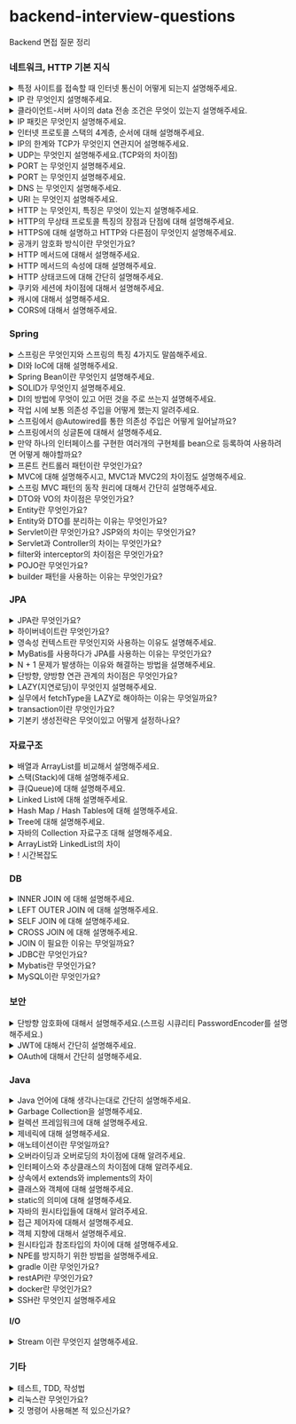 # backend-interview-questions
Backend  면접 질문 정리

### 네트워크, HTTP 기본 지식

<details>
  <summary>특정 사이트를 접속할 때 인터넷 통신이 어떻게 되는지 설명해주세요.</summary>
  <br>
  <p>클라이언트 측에서 URL로 접속하면 브라우저가 이 URL에 적힌 값을 파싱해서 HTTP Message를 만들고 서버로 요청을 보내줍니다. HTTP Message를 서버에서 받아서 처리 한 data를 HTTP Message에 담아 클라이언트에 응답해주면 요청한 사이트로 접속할 수 있게 됩니다.</p>
</details>

<details>
  <summary>IP 란 무엇인지 설명해주세요.</summary>
  <br>
  <p>Internet Protocol의 약자로, 클라이언트와 서버 사이 인터넷 통신에 필요한 정보를 수신하고 송신하는 통신 규약을 의미합니다.</p>
</details>

<details>
  <summary>클라이언트-서버 사이의 data 전송 조건은 무엇이 있는지 설명해주세요.</summary>
  <br>
  <p>첫번쨰로 클라이언트와 서버는 각각 IP 주소를 부여받아 가지고 있어야 합니다.</p>
  <p>이렇게 양쪽에 IP 주소가 있을 때, IP 패킷이라는 규칙에 맞춰서 data를 전달해줘야합니다.</p>
</details>

<details>
  <summary>IP 패킷은 무엇인지 설명해주세요.</summary>
  <br>
  <p>간단히 설명하자면 패키지와 버킷의 합성어로 인터넷 통신 규약에 맞는 data 묶음을 의미합니다.</p>
  <p>출발지와 목적지의 IP, 전송데이터를 가지고 있고 전달시 인터넷 노드들을 타고 전달됩니다.</p>
</details>

<details>
  <summary>인터넷 프로토콜 스택의 4계층, 순서에 대해 설명해주세요.</summary>
  <br>
  <p>4계층은</p>
  <p>애플리케이션 계층 (HTTP, FTP)</p>  
  <p>전송 계층(TCP, UDP)</p>
  <p>인터넷 계층(IP)</p>
  <p>네트워크 인터페이스 계층 입니다.</p>
  <p>스택 순서는</p>
  <p>먼저 프로그램(애플리케이션)을 통해 전송할 data를 생성합니다.</p>
  <p>이를 SOCKET 라이브러리를 통해 전달하고</p>
  <p>TCP 정보를 생성합니다. 이때 전송 data를 포함합니다.</p>
  <p>이후 IP 패킷을 생성합니다. 여기에 TCP 정보가 담기게 됩니다.</p>
</details>

<details>
  <summary>IP의 한계와 TCP가 무엇인지 연관지어 설명해주세요.</summary>
  <br>
  <p>IP의 한계는</p>
  <p>첫번째로 비연결성입니다. 패킷을 받을 대상이 없거나 서비스가 불능인 상태에서도 이를 감지하지 못하고 패킷이 전송되는 문제가 있습니다.</p>
  <p>두번째는 비신뢰성입니다. 전송에 중간에 패킷이 없어지거나 순서대로 가지 않는다해도 이를 알 수 있는 방법이 없습니다.</p>
  <p>세번째는 프로그램을 구분 못한다는 것입니다. 같은 IP를 사용하는 서버에서 통신하는 애플리케이션이 2개 이상이면 구분할 수 있는 방법이 없습니다.</p><br>
  <p>TCP란 이러한 IP의 한계들을 보완해주는 역할을 하는 규약입니다.</p>
  <p>비연결성을 보완하기 위해 연결지향적입니다. 이는 3 way handshake 라고 불리며, 클라이언트에서서버로 접속 요청하면 서버에서 요청 수락 후 클라이언트에 접속 요청, 그리고 클라이언트가 요청을 수락하면 데이터를 전송하는 형태로 진행되는 것을 뜻합니다.</p>
  <p>또한 데이터의 전달을 보증해 신뢰성을 가집니다. 데이터를 전송시 서버에서 데이터를 받으면 받았음을 응답해줍니다.</p>
  <p>마지막으로 순서를 보장해줍니다. 클라이언트에서 보낸 순서대로 서버에 도달하지 않으면 잘못된 부분부터 재요청을 하게 됩니다.</p>
  <p>이렇게 IP의 한계를 보완해줄 수 있는 이유는 TCP에 전송 제어 및 순서, 검증 정보, PORT 등에 대한 data를 담기 때문입니다.</p>
</details>

<details>
  <summary>UDP는 무엇인지 설명해주세요.(TCP와의 차이점)</summary>
  <br>
  <p>UDP는 사용자 데이터그램 프로토콜을 말하고, TCP와 다르게 연결지향적이지 않고 데이터 전달 보증 등 신뢰성을 가지고 있지 않습니다.</p>
  <p>기능이 적은 대신 TCP보다 최적화에 장점이 있습니다. 애플리케이션에서 추가 작업을 통해 기능을 직접 추가할 수 있습니다.</p>
</details>

<details>
  <summary>PORT 는 무엇인지 설명해주세요.</summary>
  <br>
  <p>논리적인 접속장소를 뜻하며, 하나의 같은 IP내에서 나눠지는 서버를 의미합니다.</p>
</details>

<details>
  <summary>PORT 는 무엇인지 설명해주세요.</summary>
  <br>
  <p>논리적인 접속장소를 뜻하며, 하나의 같은 IP내에서 나눠지는 서버를 의미합니다. 하나의 IP내에서 애플리케이션마다 PORT번호를 다르게하여 구분하여 사용할 수 있습니다.</p>
</details>

<details>
  <summary>DNS 는 무엇인지 설명해주세요.</summary>
  <br>
  <p>도메인 네임 시스템의 약자이고, IP 형식을 사용하는 것에 번거로움이 있기 때문에 IP 형식을 대신해 DNS 서버에 등록한 도메인을 사용함으로써 기억하기 쉽고 수정하기 쉽게 됩니다.</p>
</details>

<details>
  <summary>URI 는 무엇인지 설명해주세요.</summary>
  <br>
  <p>인터넷 자원을 나타내는 고유 식별자를 의미합니다.</p>
  <p>URL은 이 식별을 Resource Locater 즉, 자원의 경로를 사용하는 것을 의미합니다.</p>
</details>

<details>
  <summary>HTTP 는 무엇인지, 특징은 무엇이 있는지 설명해주세요.</summary>
  <br>
  <p>HyperText Transfer Protocol의 약자로써 HTML, TEXT 문서 등 대부분의 data들의 통신에 대한 규약을 의미합니다.</p>
  <p>클라이언트에서 서버로 요청 후 응답을 대기하고 서버는 요청에 대한 결과를 만들어 응답하는 구조입니다.</p>
  <p>무상태 프로토콜이어서 서버가 클라이언트의 상태를 보존하지 않습니다. 즉, 클라이언트가 요청시에 보내준 data를 서버에서는 유지, 기억하고 있지 않습니다. 따라서 요청시마다 필요한 모든 data들을 보내줘야 합니다.</p>
  <p>비연결성의 특징을 가지고 있어 요청에 대한 응답 후 연결을 끊는 형태입니다.</p>
</details>

<details>
  <summary>HTTP의 무상태 프로토콜 특징의 장점과 단점에 대해 설명해주세요.</summary>
  <br>
  <p>장점은 서버 확장성이 높다는 점입니다. 특정 서버가 data를 저장하고 있지 않고 계속 data를 주고 받기 떄문에 확장에 대해서 제약이 없습니다.</p>
  <p>단점은 클라이언트가 계속 필요한 모든 data를 전송해야 하기 때문에 전송량이 많아집니다.</p>
</details>

<details>
  <summary>HTTPS에 대해 설명하고 HTTP와 다른점이 무엇인지 설명해주세요.</summary>
  <br>
  <p>HTTPS는 HTTP에 보안계층을 추가한 것을 말합니다.</p>
  <p>HTTP 프로토콜은 인터넷 프로토콜 스택 중 전송계층의 TCP위에서 동작합니다. 여기서 SSL이라는 보안계층이 전송계층 위에 올라가 보안이 보장된 통신을 할 수 있습니다. 이 통신 방식을 SSL 암호화 통신이라고도 합니다.</p>
  <p>SSL 암호화 통신은 공개키 암호화 방식 알고리즘을 통해 구현됩니다.</p>
</details>

<details>
  <summary>공개키 암호화 방식이란 무엇인가요?</summary>
  <br>
  <p>공개키 암호화 방식에는 공개키와 개인키 두 종류의 키가 존재합니다.</p>
  <p>한쪽 키로 데이터를 암호화했다면 오직 다른쪽 키로만 복호화 할 수 있습니다.</p>
  <p>개인키는 보통 서버를 운영하는 회사가 가지고 공개키는 인증받은 기업들에서 관리합니다.</p>
  <p>인증받은 기업은 공개키를 다른 data들과 묶어서 자신들이 가지고 있는 개인키로 암호화해서 SSL인증서로 발급해줍니다.</p>
  <p>브라우저는 공개키를 보유하고 있어서 SSL 인증서를 복호화 해줍니다.</p>
  <p>복호화 된 SSL 내부에 들어있던 서버의 공개키를 가지고 요청을 암호화해서 서버로 보내면</p>
  <p>서버측은 가지고 있는 개인키로 요청을 복호화하여 해석 후 응답할 때 다시 암호화해서 보냅니다.</p>
</details>

<details>
  <summary>HTTP 메서드에 대해서 설명해주세요.</summary>
  <br>
  <p>주요 메서드로는 GET, POST, PUT, PATCH, DELETE 가 있습니다.</p>
  <p>GET은 리소스를 조회할 때 사용하고</p>
  <p>POST는 요청 데이터를 처리할 때,</p>
  <p>PUT은 리소스를 대체할 때 만약 리소스가 없으면 생성합니다,</p>
  <p>PATCH는 리소스 일부 변경할 때,</p>
  <p>DELETE 는 리소스를 제거할 때 사용하는 메서드입니다.</p>
</details>

<details>
  <summary>HTTP 메서드의 속성에 대해 설명해주세요.</summary>
  <br>
  <p>1. GET메서드는 '안전'이라는 속성이 있습니다. 호출해도 리소스를 변경하지 않는다는 것입니다.</p>
  <p>2. 멱등이라는 속성이 있습니다. 몇 번을 요청해도 같은 결과가 나온다는 것을 의미합니다. 주요 메서드 중 POST를 제외하고는 이 속성을 가집니다. POST의 경우 같은 내용으로 요청시 반복해서 INSERT 되므로 멱등적이지 않습니다.</p>
  <p>3. 캐시 가능 속성은 응답 결과를 캐시에서 사용할 수 있는지를 의미합니다. 실제로 GET, HEAD 메서드에서 주로 사용합니다.</p>
</details>

<details>
  <summary>HTTP 상태코드에 대해 간단히 설명해주세요.</summary>
  <br>
  <p>200 번대는 클라이언트의 요청을 성공적으로 처리했을 때 보내주는 코드입니다.</p>
  <p>300 번대는 요청에 대한 처리 성공 후 리다이렉션이 필요할 때 보내주는 코드이고,</p>
  <p>400, 500 번대는 각각 클라이언트, 서버 측에 오류이 원인이 있을 때 보내주는 코드입니다.</p>
</details>

<details>
  <summary>쿠키와 세션에 차이점에 대해서 설명해주세요.</summary>
  <br>
  <p>쿠키는 클라이언트에서 저장하고 서버에 요청시마다 보내주는 data입니다.</p>
  <p>세션은 서버에서 저장하고 서버에서 관리하기 때문에 클라이언트 측보다 보안적인 측면에서 훨씬 유리합니다.</p>
</details>

<details>
  <summary>캐시에 대해서 설명해주세요.</summary>
  <br>
  <p>자주 사용하는 데이터를 미리 복사해 놓는 임시 장소를 가리킵니다.</p>
  <p>캐시 가능 시간 동안에는 네트워크를 사용하지 않아도 돼서 비용 절감을 할 수 있습니다.</p>
  <p>브라우저 로딩 속도가 빨라 사용자 경험(UX)을 좋게 합니다.</p>
  <p>캐시 만료시에도 data에 변동이 없다면 검증 헤더를 통해 클라이언트와 서버의 data가 동일하다는 것을 확인 후 data를 네트워크를 통해 전송하지 않도록 할 수 있습니다.</p>
</details>

<details>
  <summary>CORS에 대해서 설명해주세요.</summary>
  <br>
  <p>CORS는 스프링 시큐리티를 사용하며 자주 만난 이슈입니다.</p>
  <p>특히 외부 API를 사용시 발생했으며, 서로 다른 도메인간에 자원을 공유할 때 발생했습니다.</p>
  <p>security config에서 cors 관련 설정을 추가로 해줘서 해결하거나 filter를 따로 만들어 header 정보를 수정해서 해결했습니다.</p>
</details>

### Spring
<details>
  <summary>스프링은 무엇인지와 스프링의 특징 4가지도 말씀해주세요.</summary>
  <br>
  <p>IoC와 DI를 위한 컨테이너로써 동작하는 프레임워크입니다. 애플리케이션의 전영역에 대해 편의 기능 들을 제공합니다.</p>
  <p>
    4가지 특징으로는 <br>
    1. IoC(Inversion of Control) 제어의 역전으로 개발자 대신 자바객체를 직접 관리한다는 점
    2. DI(Dependency Injection) 각각의 계층들 간 의존성이 존재할 경우 연결해준다는 점
    3. AOP(Aspect-Oriented Programming) 관점지향 프로그래밍으로써 공통적으로 사용하는 기능의 경우 해당 기능을 분리하여 관리할 수 있다는 점
    4. 객체의 생명 주기를 관리하기 때문에 일종의 컨테이너라는 점
    등이 있습니다.
  </p>
</details>

<details>
  <summary>DI와 IoC에 대해 설명해주세요.</summary>
  <br>
  <p>IoC 제어 역전을 뜻하며, 인스턴스 생성부터 소멸까지의 생명주기 관리를 개발자가 아닌 컨테이너가 대신 해주는 것입니다.</p>
  <p>DI는 의존성 주입을 뜻하며, 하나의 객체가 다른 객체의 의존성을 제공하는 것, 외부에서 의존 관계를 주입하는 것입니다.</p>
</details>

<details>
  <summary>Spring Bean이란 무엇인지 설명해주세요.</summary>
  <br>
  <p>Spring IoC 컨테이너가 관리하는 자바 객체를 말합니다. @Configuration을 붙인 객체에서 @Bean을 통해 빈등록이 가능하고 또는 스프링에서는 컴포넌트 스캔을 통해 @Component가 있는 클래스를 빈으로 등록합니다.</p>
</details>

<details>
  <summary>SOLID가 무엇인지 설명해주세요.</summary>
  <br>
  <p>좋은 객체 지향 설계의 5가지 원칙을 의미합니다.</p>
  <p>1. SRP, 단일 책임 원칙</p>
  <p>하나의 클래스는 하나의 책임만 가져야한다는 것을 뜻합니다.</p>
  <p>2. OCP, 개방-폐쇄 원칙</p>
  <p>소프트웨어 요소는 확장에는 열려있으나 변경에는 닫혀 있어야합니다. 즉, 인터페이스를 만들어 역할과 구현을 구분하는 것을 뜻합니다.</p>
  <p>3. LSP, 리스코프 치환 원칙</p>
  <p>프로그램의 객체는 프로그램의 정확성을 깨뜨리지 않으면서 하위 타입의 인스턴스로 바꿀 수 있어야한다는 것입니다. 다형성에서 하위 클래스는 인터페이스 규약을 다 지켜야한다는 것을 뜻합니다. 역할에 대한 구현의 내용이 설계 의도에 맞게 해야하는 것을 의미합니다.</p>
  <p>4. ISP, 인터페이스 분리 원칙</p>
  <p>특정 클라이언트를 위해 인터페이스를 여러 개로 분리하는 것이 범용 인터페이스 하나보다 낫다는 것입니다. 인터페이스도 역할의 크기가 작을수록 더 명확해지고 대체 가능성이 높아지기 때문입니다.</p>
  <p>5. DIP, 의존관계 역전 원칙</p>
  <p>객체 지향에서는 추상화에 의존해야지 구체화에 의존하면 안된다는 것입니다. 의존성 주입을 통해 인터페이스에 의존해야 수정이 있어도 변경해야 하는 부분이 적어집니다. 확장에는 열려있되 변경에는 닫혀 있어야 하는 원칙인 OCP와 연관되어 있습니다.</p>
</details>

<details>
  <summary>DI의 방법에 무엇이 있고 어떤 것을 주로 쓰는지 설명해주세요.</summary>
  <br>
  <p>생성자 주입, setter를 이용한 수정자 주입, 필드 주입이 있습니다.</p>
  <p>생성자 주입을 주로 쓰며 호출 시점에 딱 한 번만 호출되므로 불변할 때 사용합니다. 보통 의존관계는 불변하기 때문에 생성자 주입을 자주 쓰는 이유가 됩니다.</p>
  <p>수정자 주입은 스프링 빈을 선택적으로 주입할 수 있습니다.</p>
  <p>필드 주입은 @Autowired를 통해서 주입할 수 있는데 외부에서 변경이 불가능해 테스트시 힘들다는 단점이 있습니다. 따라서 애플리케이션 실행과 관련없는 테스트코드에서 사용합니다.</p>
</details>

<details>
  <summary>작업 시에 보통 의존성 주입을 어떻게 했는지 알려주세요.</summary>
  <br>
  <p>예전에는 필드 주입을 사용했으나, 테스트에 변경이 불가능해서 유연하지 못하다는 단점을 알고 나서는 생성자 주입을 사용했습니다.</p>
  <p>롬복에서 제공하는 애노테이션인 @RequiredArgsConstructor와 final 키워드를 이용해서 생성자 주입을 했고 추상화에 의존할 수 있게 했습니다.</p>
</details>

<details>
  <summary>스프링에서 @Autowired를 통한 의존성 주입은 어떻게 일어날까요?</summary>
  <br>
  <p>스프링 컨테이너에 이미 빈으로 등록돼있는 객체를 타입(인터페이스 or 오브젝트)으로 검색해서 주입합니다.</p>
</details>

<details>
  <summary>스프링에서의 싱글톤에 대해서 설명해주세요.</summary>
  <br>
  <p>스프링 빈으로 등록한 객체는 호출 시에 하나의 같은 인스턴스를 여러 클라이언트가 공유하는 것을 말합니다. 원리는 간단하게 설명하자면, 객체의 생성자를 private로 만들어 외부에서 new 키워드 대신 static 메서드로만 접근할 수 있게 하는 것입니다. 이런 방법을 통해 객체 인스턴스를 계속 새로 생성하는 것을 방지해 메모리 낭비를 줄일 수 있습니다. 같은 인스턴스를 공유하기 때문에 객체는 특정 클라이언트에 의존적인 필드를 가지면 안됩니다.</p>
</details>

<details>
  <summary>만약 하나의 인터페이스를 구현한 여러개의 구현체를 bean으로 등록하여 사용하려면 어떻게 해야할까요?</summary>
  <br>
  <p>여러개의 구현체를 bean으로 등록하고 추상화에 의존하려하면 유니크하지 않다는 에러가 발생합니다.</p>
  <p>정말로 의도가 여러개의 빈들 중 골라쓰고 싶다면 List의 형태로 여러개의 빈을 주입해주고 꺼내서 사용해야하고 그렇지 않다면 빈으로 등록할 객체에 @Primary을 붙여 우선권을 가지게 하면 됩니다.</p>
</details>

<details>
  <summary>프론트 컨트롤러 패턴이란 무엇인가요?</summary>
  <br>
  <p>클라이언트의 요청마다 서블릿을 새로 만들어 사용한다면 효율적이지 않기 때문에 이를 해결하기 위해 사용하는 패턴입니다. 모든 요청에 대해 보안, 검증, 국제화 등의 기능들을 한 곳에서 캡슐화할 수 있습니다. 스프링에서는 클라이언트 요청이 들어왔을때 Controller 관련 애노테이션을 확인하고 적절한 Handler Method에 위임해줍니다.</p>
</details>

<details>
  <summary>MVC에 대해 설명해주시고, MVC1과 MVC2의 차이점도 설명해주세요.</summary>
  <br>
  <p>Model, View, Controller로 나눠서 애플리케이션을 관리하는 패턴을 말합니다.</p>
  <p>Model은 객체와 비즈니스 로직을 다루는 부분, View는 사용자에게 보여줄 인터페이스, Controller는 Model과 View사이에서 사용자의 요청 처리 및 응답 등의 상호 작용을 하는 부분입니다.</p>
  <p>MVC1은 view와 controller의 역할이 합쳐져 있는 구조입니다.</p>
  <p>MVC2는 모델, 뷰, 컨트롤러의 역할을 확실히 나눈 구조입니다.</p>
</details>

<details>
  <summary>스프링 MVC 패턴의 동작 원리에 대해서 간단히 설명해주세요.</summary>
  <br>
  <p>클라이언트로부터 HTTP 요청이 들어오면 *Dispatcher Servlet(프론트 컨트롤러) 가 이를 받습니다.</p>
  <p>1. 그 다음 핸들러 매핑을 통해 요청 URL에 매핑된 핸들러(컨트롤러) 조회를 합니다.</p>
  <p>2. 핸들러를 조회했으면 이 핸들러를 처리할 수 있는 핸들러 어댑터를 조회합니다.</p>
  <p>3. 조회한 핸들러 어댑터를 통해 핸들러 즉, 컨트롤러를 호출하고 ModelAndView를 반환합니다.</p>
  <p>4. 반환한 ModelAndView를 가지고 Dispatcher Servlet이 viewResolver를 호출해 view를 찾고 반환시킵니다.</p>
  <p>5. render를 호출하여 view를 랜더링해서 HTML로 응답을 해줍니다.</p>
  <br>
  <p>*스프링 부트는 DispatcherServlet을 서블릿으로 자동으로 등록하면서 모든 경로에 대해서 매핑</p>
</details>

<details>
  <summary>DTO와 VO의 차이점은 무엇인가요?</summary>
  <br>
  <p>DTO는 순수하게 데이터의 운반 역할을 하는 객체입니다.</p>
  <p>로직을 갖고있지 않으며 메서드로 getter, setter만을 가지고 있습니다.</p>
  <p style="color:gray">view에 객체 넘길 때 Entity대신 DTO로 넘기는 것이 좋기 때문에(필요 없는 데이터 보내는 것 방지, 무결성), 이 DTO를 만드려면 builder등의 메서드가 필요하긴 하다.</p>
  <p>VO는 값 그 자체를 나타내는 불변 객체입니다. DTO와 다르게 메서드(로직)를 포함할 수 있으며 불변성 보장을 위해 setter는 포함할 수 없고 생성자를 사용해야합니다.</p>
</details>

<details>
  <summary>Entity란 무엇인가요?</summary>
  <br>
  <p>실제 DB의 테이블과 1:1로 매핑되는 클래스입니다.</p>
</details>

<details>
  <summary>Entity와 DTO를 분리하는 이유는 무엇인가요?</summary>
  <br>
  <p>DB Layer와 View Layer 사이의 역할을 분리하기 위해서입니다.</p>
  <p>Entity는 DB로 부터 전달받은 테이블내 필드의 실제 값이나 DB로 넣을 값이 들어있어야하고, DTO는 데이터 전달을 목적으로 사용할 수 있어야합니다.</p>
</details>

<details>
  <summary>Servlet이란 무엇인가요? JSP와의 차이는 무엇인가요?</summary>
  <br>
  <p>Servlet은 클라이언트로부터 온 요청을 처리하고 그 결과를 반환하는 Servlet 클래스의 구현 규칙을 지킨 기술입니다. 주로 HttpServletResponse, HttpServletRequeset를 이용하고 html을 통해 응답합니다.</p>
  <p>JSP는 Servlet에서 직접 html 코드를 작성하는 것에 편의성을 주기 위해 나온 기술로 HTML안에서 자바 코드를 작성할 수 있도록 한 기술입니다.</p>
</details>

<details>
  <summary>Servlet과 Controller의 차이는 무엇인가요?</summary>
  <br>
  <p>Servlet은 웹페이지를 동적으로 생성하여 응답하는 것이고, Controller는 스프링이 DispatcherServlet이란 것으로 Servlet을 대신 해주고(프론트 컨트롤러 역할) 여기서 핸들러 매핑을 통해 호출되는 것을 의미합니다.</p>
</details>

<details>
  <summary>filter와 interceptor의 차이점은 무엇인가요?</summary>
  <br>
  <p>filter는 servlet에 요청이 전달되기 전/ 후의 처리를 담당하고 interceptor는 Spring에서 Handler(컨트롤러)를 실행하기 전, 후 처리를 담당합니다.</p>
  <p>+ filter는 init(필터 초기화), doFilter(처리), destroy(필터 제거) 메서드 / interceptor(handlerInterceptor)는 preHandle(호출 전), postHandle(호출 후), afterCompletion(완료 후 항상) 메서드를 가지고 @configuration 붙은 클래스에 각각 @Bean 등록 / addInterceptors 메서드 override 를 통해 등록</p>
</details>

<details>
  <summary>POJO란 무엇인가요?</summary>
  <br>
  <p>Plain Old Java Object, 오래된 방식의 간단한 자바 오브젝트</p>
  <p>특정 기술에 종속되어 동작하는 것이 아닌 순수한 자바 객체를 뜻합니다. (ex. getter, setter 메서드로만 이뤄진 객체)</p>
  <p>POJO를 지향해야 하는 이유는 객체가 어떤 특정 기술에 종속돼버리면 확장성이 떨어지는 등 객체 지향 설계의 장점을 잃게 되기 때문입니다. 또한 비즈니스 로직에 충실한 개발이 가능하도록 하기 때문입니다.</p>
</details>

<details>
  <summary>builder 패턴을 사용하는 이유는 무엇인가요?</summary>
  <br>
  <p>매개변수가 많아져도 가독성을 높일 수 있고, 필요 데이터만 설정 가능하고, 수정시에 기존 코드에 영향을 주지 않을 수 있어 유연성이 있고 또한 setter를 사용하지 않아 불변성을 확보할 수 있기 때문입니다.</p>
</details>

### JPA

<details>
  <summary>JPA란 무엇인가요?</summary>
  <br>
  <p>자바 진영에서 ORM 기술 표준으로 사용되는 인터페이스의 모음입니다.</p>
  <p>ORM이란 자바의 객체와 관계형 DB간의 매핑 기술을 의미합니다.</p>
</details>

<details>
  <summary>하이버네이트란 무엇인가요?</summary>
  <br>
  <p>JPA의 구현체이고 자바에서 제공하는 인터페이스로, ORM 기술에 대한 명세서라는 개념의 ORM 프레임워크입니다.</p>
</details>

<details>
  <summary>영속성 컨텍스트란 무엇인지와 사용하는 이유도 설명해주세요.</summary>
  <br>
  <p>영속성 컨텍스트는 엔티티를 영구 저장하는 환경을 의미합니다. 애플리케이션과 데이터베이스 사이에서 객체를 보관하는 가상의 데이터베이스 같은 역할을 합니다.</p>
  <p>1차 캐시를 통해 조회가 가능하며 1차 캐시에 없으면 DB에서 조회해서 1차 캐시에 올립니다.</p>
  <p>동일성을 보장하여 동일성 비교가 가능합니다.</p>
  <p>transaction을 지원하는 쓰기를 지연해서 커밋 시점에 SQL을 한 번에 처리하도록 합니다.</p>
  <p>변경 감지(dirty checking), 1차 캐시에 data가 들어올 때 스냅샷을 찍고 커밋 시점에 엔티티와 비교하여 update SQL을 생성합니다.</p>
  <p>지연로딩 사용이 가능합니다. 실제 객체를 사용하는 시점에 DB에 SQL을 보내 data를 조회합니다.</p>
</details>

<details>
  <summary>MyBatis를 사용하다가 JPA를 사용하는 이유는 무엇인가요?</summary>
  <br>
  <p>MyBatis는 SQL문을 작성할 줄 안다면 접하기 쉽고 특히 동적쿼리를 작성하기 쉬워 사용했지만, 엔티티가 변경될 때마다 일일이 쿼리를 수정해야 되기 때문에 유지보수에는 용이하지 않다는 것을 깨달았습니다. 또한 JPA의 경우 객체지향 프레임워크이기 때문에 관계형 데이터베이스에 의존하지 않고 자바 코드를 통해 작성할 수 있기 때문에 JPA에 익숙해지면 질수록 생산성이 높아진다고 생각했습니다.</p>
</details>

<details>
  <summary>N + 1 문제가 발생하는 이유와 해결하는 방법을 설명해주세요.</summary>
  <br>
  <p>연관 관계에서 발생하는 이슈로 연관 관계가 설정된 엔티티를 조회할 경우에 조회된 data row만큼 연관관계의 조회 쿼리가 추가로 발생하여 N개가 더 실행되는 문제를 말합니다. </p>
  <p>해결하기 위해서는 연관관계가 맺어진 엔티티를 한번에 가져오는 방법을 사용해야 합니다. 주로  fetch join를 사용한다고 알고 있습니다. 조회시 바로 가져오고 싶은 엔티티는 JPQL문에서 join fetch 를 이용해서 join을 하면 됩니다. 또다른 방법으로는 @EntityGraph가 있습니다.</p>
</details>

<details>
  <summary>단방향, 양방향 연관 관계의 차이점은 무엇인가요?</summary>
  <br>
  <p>연관 관계에 있는 두 객체 중 하나의 객체만 참조용 필드를 가지고 참조하고 있으면 단방향 관계, 두 객체 모두 각각 참조용 필드를 갖고 참조하면 양방향 관계입니다.</p>
  <p>기본적으로 단방향 관계로 작성하고 역으로 객체를 탐색할 수 있어야한다면 양방향 관계를 맺어주는 게 불필요한 연관관계 매핑을 피할 수 있습니다.</p>
  <p>연관 관계의 주인은 데이터 제어의 권한을 가지는 쪽 즉, FK를 가지는 쪽이 돼야합니다.</p>
</details>

<details>
  <summary>LAZY(지연로딩)이 무엇인지 설명해주세요.</summary>
  <br>
  <p>객체를 사용하는 시점에 연관된 데이터를 불러오는 것을 말합니다. 반대로 EAGER(즉시로딩)은 데이터를 조회할 때 연관된 데이터까지 한번에 조회하는 것을 말합니다.</p>
</details>

<details>
  <summary>실무에서 fetchType을 LAZY로 해야하는 이유는 무엇일까요?</summary>
  <br>
  <p>즉시로딩을 통해서 연관된 테이블까지 한 번에 조회하는 경우에는 해당 엔티티가 참조하는 모든 엔티티까지 한 번에 조회하기 때문에 쿼리문의 길이가 길어져 해석하기가 어려워지고 불필요한 테이블까지 전부 join되기 때문에 유지 보수를 힘들게 합니다. 사용 시점에 연관된 엔티티를 조회하는 쿼리문을 날리는 것, 즉 지연로딩을 이용하면 이런 단점들은 사라집니다.</p>
  <p>※주의: 지연로딩을 쓴다고해서 N+1 문제를 완전히 해결할 수 있는 것은 아니다. 단지 시점을 늦추는 것일 뿐이다. fetch join등을 통해 한방 쿼리로 만들어줘야 N+1 문제를 해결할 수 있다.</p>
</details>

<details>
  <summary>transaction이란 무엇인가요?</summary>
  <br>
  <p>DB에서 논리적 상태 변화, 즉 INSERT, UPDATE, DELETE로 DB의 데이터의 변화가 있는 것을 transaction이라고 합니다.</p>
  <p>jpa에서는 @Transactional을 이용해 transaction의 범위를 설정하고 엔티티매니저를 통해 transaction할 수 있습니다.</p>
</details>

<details>
  <summary>기본키 생성전략은 무엇이있고 어떻게 설정하나요?</summary>
  <br>
  <p>@GeneratedValue 를 통해 설정할 수 있습니다.</p>
  <p>IDENTITY, SEQUENCE, TABLE, AUTO 가 있습니다.</p>
  <p>1. IDENTITY 는 기본키 생성을 DB에 위임하는 것으로 MySQL의 경우에는 AUTO_INCREMENT 로 생성합니다.</p>
  <p>2. SEQUENCE는 DB sequence object를 사용해서 기본키를 생성합니다. @SeqenceGenerator가 필요합니다.</p>
  <p>3. TABLE은 키 생성용 테이블을 만들어 모든 DB에서 사용할 수 있게 합니다. @TableGenerator가 필요합니다.</p>
  <p>4. AUTO는 기본값으로 자동 지정됩니다.</p>
</details>

### 자료구조

<details>
  <summary>배열과 ArrayList를 비교해서 설명해주세요.</summary>
  <br>
  <p>배열은 생성시 크기가 고정되고 인덱스가 부여됩니다. 인덱스를 통해 데이터에 효율적으로 접근할 수 있습니다. 그러나 데이터를 추가하고 삭제하는 방법이 비효율적입니다.</p>
  <p>ArrayList는 크기가 가변적이고 데이터를 추가, 삭제하는 방법이 쉽습니다. 하지만 배열보다 속도가 느립니다.</p>
</details>

<details>
  <summary>스택(Stack)에 대해 설명해주세요.</summary>
  <br>
  <p>순서가 보존되는 선형 데이터 구조 유형입니다. 가장 마지막 요소부터 처리하는 메커니즘을 가지고 있어 추가시에도 맨 위에 쌓이고 가져갈 때도 맨 위에서 가져갑니다.</p>
  <p>장점은 동적인 메모리 크기를 가지고 있다는 것과 데이터를 받는 순서대로 정렬하는 것 그리고 런타임이 빠른 점입니다.</p>
  <p>단점은 가장 최신 요소만 가져올 수 있고 한 번에 하나의 데이터만 처리 가능하다는 점입니다.</p>
</details>

<details>
  <summary>큐(Queue)에 대해 설명해주세요.</summary>
  <br>
  <p>가장 먼저 입력된 요소를 처리하는 매커니즘을 가집니다. 추가시 맨 뒤에 쌓이고 가져갈 때 맨 앞부터 가져갑니다.(선입선출)</p>
  <p>장점은 스택과 동일합니다.</p>
  <p>단점은 가장 오래된 요소만 가져올 수 있고 한 번에 하나의 데이터만 처리 가능하다는 점입니다.</p>
</details>

<details>
  <summary>Linked List에 대해 설명해주세요.</summary>
  <br>
  <p>물리적으로 연결되지 않고 각 요소가 노드에 저장되고 다음 노드 연결에 대한 포인터 또는 주소가 포함된 또 다른 노드에 저장됩니다.</p>
  <p>장점은 새로운 요소들의 추가 및 삭제가 효율적이고, 메모리가 연속적으로 위치하지 않아 구조의 재구성이 필요없다는 점입니다.</p>
  <p>단점은 검색 시에 처음 노드부터 끝까지 순회하기 때문에 검색에 비효율적이라는 점입니다.</p>
</details>

<details>
  <summary>Hash Map / Hash Tables에 대해 설명해주세요.</summary>
  <br>
  <p>data를 key, value 형식으로 저장하는데, key를 저장할 때 메모리 공간을 덜 사용할 수 있도록 키를 해시 함수를 통해 해시라는 특정 숫자값으로 변환합니다.</p>
  <p>장점은 data의 추가, 삭제가 효율적이고, 검색 또한 key로 가져올 수 있어 효율적이라는 점입니다.</p>
  <p>단점은 입력된 key의 해시값이 이미 저장된 메모리 주소를 가리킬 수 있어 충돌이 일어날 수 있다는 점입니다.</p>
</details>

<details>
  <summary>Tree에 대해 설명해주세요.</summary>
  <br>
  <p>노드로 구성된 계층적 자료구조입니다. 최상위 노드를 만들고 그 노드의 자식 노드를 계속 추가하는 방식으로 구현됩니다.</p>
</details>

<details>
  <summary>자바의 Collection 자료구조 대해 설명해주세요.</summary>
  <br>
  <p>컬렉션 프레임워크의 주요 클래스는 List, Set, Map(독립적인 인터페이스 구현) 인터페이스를 상속받고 있습니다.</p>
  <ul>List : 중복허용, 순서가 있습니다.
    <li>ArrayList : 배열에 비해 요소의 추가, 삭제에 용이합니다. 정렬은 안됩니다.</li>
    <li>LinkedList : 배열에 비해 요소의 추가, 삭제에 용이합니다. 정렬은 안됩니다. 검색에는 비효율적입니다. </li>
  </ul>
  <ul>Set : 중복을 허용하지 않습니다.
    <li>HashSet : 순서를 보장하지 않습니다.</li>
    <li>TreeSet : 순서를 보장하고 정렬 방법을 지정할 수 있습니다.</li>
  </ul>
  <ul>Map : key, value 쌍으로 이루어진 자료구조입니다. key의 중복을 허용하지 않습니다.
    <li>HashMap : 순서를 보장하지 않습니다.</li>
    <li>TreeMap : 순서를 보장하고 key값으로 정렬할 수 있습니다.</li>
  </ul>
</details>

<details>
  <summary>ArrayList와 LinkedList의 차이</summary>
  <br>
  <p>ArrayList는 index가 있고 LinkedList는 각 원소마다 앞, 뒤 원소의 위치값을 가지고 있습니다.</p>
  <p>ArrayList는 추가, 삭제가 많다면 계속 요소의 위치를 이동시켜야 하기 때문에(구조 재구성) 비효율적입니다. 데이터를 가져오는 데는 index로 바로 조회하기 때문에 빠릅니다.</p>
  <p>LinkedList는 추가, 삭제시 노드가 가리키고 있는 주소값만 변경해주면 되기 때문에 효율적이지만, 검색 시에는 불리합니다.</p>
  <p>정리하자면 정적인 데이터를 활용하며 조회가 빈번하다면 ArrayList 사용, 동적인 추가/ 삭제가 많다면 LinkedList를 사용하는 것이 좋습니다.</p>
</details>

<details>
  <summary>! 시간복잡도</summary>
  <br>
  <p></p>
</details>

### DB
<details>
  <summary>INNER JOIN 에 대해 설명해주세요.</summary>
  <br>
  <p>A테이블과 B테이블이 있으면 특정 컬럼을 기준으로 두 테이블의 교집합을 의미합니다.</p>
</details>

<details>
  <summary>LEFT OUTER JOIN 에 대해 설명해주세요.</summary>
  <br>
  <p>A테이블과 B테이블이 있으면 특정 컬럼을 기준으로 두 테이블의 교집합과 A테이블을 의미합니다. A테이블을 기준으로 JOIN할 때 사용합니다.</p>
</details>

<details>
  <summary>SELF JOIN 에 대해 설명해주세요.</summary>
  <br>
  <p>하나의 테이블 내에서 JOIN하는 것을 의미하며 테이블 내 레코드끼리 상호 관계가 있을 때 사용합니다.</p>
  <p>ex. 사원 테이블의 컬럼이 사원 번호(PK), 사원 이름, 매니저 번호(사원의 PK) 이렇게 갖고 있을 때 사원과 매니저 이름 모두 조회하고 싶으면 SELF JOIN을 이용</p>
</details>

<details>
  <summary>CROSS JOIN 에 대해 설명해주세요.</summary>
  <br>
  <p>두 개의 테이블을 특정 기준 없이 가능한 모든 경우의 수에 대한 결합의 결과를 얻기 위해 사용합니다.</p>
</details>

<details>
  <summary>JOIN 이 필요한 이유는 무엇일까요?</summary>
  <br>
  <p>상호 관계가 있는 두개 이상의 테이블을 같이 조회할 수 있기 때문이고 더 자세하게는 정규화 때문에 그렇습니다.</p>
  <p>데이터들의 중복 현상 등을 막기 위해 테이블을 분할해서 생성하는 정규화를 따르기 때문에 join을 통해 테이블간 관계를 이용해 join해서 사용합니다.</p>
</details>

<details>
  <summary>JDBC란 무엇인가요?</summary>
  <br>
  <p>Java Database Connectivity, 자바가 DB와 연결되어 data를 주고 받을 수 있게 해주는 인터페이스입니다. 자바와 DB간의 통신을 중간에서 번역해주는 역할을 합니다.</p>
</details>

<details>
  <summary>Mybatis란 무엇인가요?</summary>
  <br>
  <p>자바에서 JDBC를 통해 DB에 엑세스하는 작업을 지원해주는 프레임 워크입니다.</p>
  <p>프로그램 코드와 SQL을 분리할 수 있습니다.</p>
  <p>장점은 복잡한 쿼리나 동적인 쿼리를 작성하기 쉽다는 점입니다.</p>
  <p>단점은 자바 코드와 분리되어 있어 객체 지향적이지 않고 로직 또는 테이블 컬럼 수정시 등에 SQL문을 일일이 수정해야 한다는 점입니다.</p>
</details>

<details>
  <summary>MySQL이란 무엇인가요?</summary>
  <br>
  <p>관계형 DB의 한 종류입니다. MySQL의 특징으로는</p>
  <p>1. 오픈 소스 라이센스이므로 무료입니다.</p>
  <p>2. 다양한 운영체제에서 사용 가능하고, 여러 가지 프로그래밍 언어를 지원합니다.</p>
  <p>3. 크기가 큰 데이터 집합도 빠르고 효과적으로 처리할 수 있습니다.</p>
  <p>4. 널리 알려진 표준 SQL 형식을 사용합니다.</p> 
</details>

### 보안
<details>
  <summary>단방향 암호화에 대해서 설명해주세요.(스프링 시큐리티 PasswordEncoder를 설명해주세요.)</summary>
  <br>
  <p>복호화가 불가능한 암호화를 의미합니다. 대부분 해시 알고리즘을 이용해서 구현하며, 민감 정보를 DB에 저장할 때 사용합니다.</p>
  <p>보통 단방향 암호화는 빠른 성능을 보이지만, 무차별 대입 공격에 취약하기 때문에 bcrypt 방식을 사용합니다.(bcrypt는 의도적으로 입력을 확인하는데 어느 정도의 시간(보통 1초)이 걸리도록 하는 것) 또한 해시 알고리즘이기 때문에 충돌가능성이 있습니다. 이 충돌 가능성을 줄이기 위해 SHA-256(256비트 강제) 해시 함수를 사용하기도 합니다.</p>
</details>

<details>
  <summary>JWT에 대해서 간단히 설명해주세요.</summary>
  <br>
  <p>JSON Web Token, 로그인 정보 확인 등을 할 때 세션을 대신해서 토큰 인증 방식에서 사용합니다. 세션 기반 인증은 서버에 세션 정보를 관리해야 하지만, JWT는 그 자체로 인증 정보를 가지고 있기 때문에 서버 비용적인 측면에서 유리합니다.</p>
</details>

<details>
  <summary>OAuth에 대해서 간단히 설명해주세요.</summary>
  <br>
  <p>OAuth는 제3자 인증 방식입니다. 신뢰할 수 있는 사이트에게 인증 정보를 맡겨놓고 접근할 수 있는 권한을 주는 것입니다.</p>
  <p>사용자는 서버 측에 민감 정보를 제공할 필요가 없어지고, 서버 측에서도 민감 정보를 관리할 필요가 없어지는 장점이 있습니다.</p>
</details>

### Java
<details>
  <summary>Java 언어에 대해 생각나는대로 간단히 설명해주세요.</summary>
  <br>
  <p>객체 지향 언어이고 컴파일 언어입니다. 메모리를 자동으로 관리합니다. 오픈소스 라이브러리가 방대합니다.</p>
  <p>자바를 실행하는 방식은 자바 컴파일러가 자바 소스코드를 읽어 자바 바이트코드로 변환시키고, Class Loader를 통해 class 파일들을 JVM으로 로딩합니다. 로딩된 파일들은 Execution engine을 통해 해석되고 해석된 바이트 코드는 Runtime Data Areas에 배치되어 수행이 됩니다.</p>
</details>

<details>
  <summary>Garbage Collection을 설명해주세요.</summary>
  <br>
  <p>힙 영역에서 사용하지 않는 객체들을 제거하는 작업을 말합니다. JVM의 GC가 이 불필요한 메모리를 알아서 정리해줍니다.</p>
  <p>동작 방식은 Stop The World, Mark and Sweep 으로 이뤄집니다.</p>
  <p>Stop The World는 GC를 실행하기 위해 JVM이 애플리케이션의 실행을 멈추는 작업입니다.</p>
  <p>Mark and Sweep은 사용되지 않는 메모리를 식별하고 이 식별된 메모리를 해체하는 작업을 뜻합니다.</p>
</details>

<details>
  <summary>컬렉션 프레임워크에 대해 설명해주세요.</summary>
  <br>
  <p>주로 쓰는 자료구조를 바탕으로 객체, 데이터들을 효율적으로 관리할 수 있는 표준화된 방법을 제공하는 클래스의 집합을 말합니다.</p>
</details>

<details>
  <summary>제네릭에 대해 설명해주세요.</summary>
  <br>
  <p>제네릭은 타입을 클래스 내부에서 지정하는 것이 아니라 외부에서 사용자에 의해 지정할 수 있게끔한 것을 말합니다. 컴파일 과정에서 타입체크를 해주므로 객체 타입의 안정성을 높이고 형변환의 번거로움을 줄여줍니다. 또한 코드의 재사용성이 높아집니다. <br>
    ex. ArrayList<타입> = new ArrayList<타입>(); </p>
</details>
    
<details>
  <summary>애노테이션이란 무엇일까요?</summary>
  <br>
  <p>인터페이스를 기반으로 한 문법으로 소스 코드에 추가하여 사용할 수 있는 메타데이터의 일종입니다. 컴파일러 시점에서 문법 에러를 체크하도록, 특정 기능을 실행할 수 있도록 해주는 역할을 합니다.</p>
</details>
    
<details>
  <summary>오버라이딩과 오버로딩의 차이점에 대해 알려주세요.</summary>
  <br>
  <p>오버라이딩은 상위클래스의 메서드를 재정의 하는 것을 의미합니다.</p>
  <p>오버로딩은 같은 클래스 내에서 메서드의 이름은 같지만 매개변수의 타입, 개수를 다르게 구현하는 것을 말합니다.</p>
</details>
    
<details>
  <summary>인터페이스와 추상클래스의 차이점에 대해 알려주세요.</summary>
  <br>
  <p>둘 다 추상 메서드를 가지고 있는 것입니다. 인터페이스는 모든 메서드가 추상메서드인 것이고 추상 클래스는 1개 이상의 추상 메서드를 가지고 있는 것입니다. (인터페이스:기획서, 추상클래스:미완성 설계도, 클래스:완성 설계도)</p>
  <p>인터페이스는 구현 객체끼리 같은 동작을 한다는 것을 보장하기 위해 사용합니다. 메서드의 선언부만 있어 상속 받는 클래스에서 메서드의 구현을 강제할 수 있습니다.</p>
  <p>추상클래스는 객체의 추상적인 상위 개념으로 공통된 개념을 표현할 때 사용합니다. 기능을 이용하고 확장시키는데 목적이 있습니다.</p>
</details>
    
<details>
  <summary>상속에서 extends와 implements의 차이</summary>
  <br>
  <p>extends는 기능 확장을 위해서 사용하는 것이고(한 개만 상속 받을 수 있습니다.) 보통 상위 추상클래스로 부터 상속하는 경우에 사용합니다.</p> 
  <p>implements는 인터페이스 내 메서드의 구현체를 구현하기 위해 사용합니다.(여러개 상속 받을 수 있습니다.)</p>
</details>    
    
<details>
  <summary>클래스와 객체에 대해 설명해주세요.</summary>
  <br>
  <p>객체는 물리적으로 존재하거나 추상적으로 생각할 수 있는 것으로 식별 가능한 행위나 속성의 대상을 뜻합니다. 클래스는 이 객체를 정의하는 틀의 의미입니다.</p>
</details>
    
<details>
  <summary>static의 의미에 대해 설명해주세요.</summary>
  <br>
  <p>GC의 관리 영역 밖 static 영역을 의미하며 프로그램 종료시까지 메모리가 할당된 채로 존재하여 어디서든지 참조할 수 있고 공유하게 되는 것을 뜻합니다.</p>
</details>
    
<details>
  <summary>자바의 원시타입들에 대해서 알려주세요.</summary>
  <br>
  <p>boolean(1 byte): 논리형 데이터 타입이고 true=1, false=0 의 값을 가집니다.</p>
  <p>char (unsigned 2): 문자형</p>
  <p>byte (1): 정수형</p>
  <p>short (2): 정수형</p>
  <p>int (4): 정수형</p>
  <p>long (8): 정수형</p>
  <p>float (4): 실수형</p>
  <p>double (8): 실수형</p>
</details>
    
<details>
  <summary>접근 제어자에 대해서 설명해주세요.</summary>
  <br>
  <p>private, default, protected, public</p>
  <p>private: 해당 클래스 내에서 접근 가능</p>
  <p>default: 해당 패키지</p>
  <p>protected: 상속한 클래스</p>
  <p>public: 전체 영역에서 접근 가능합니다.</p>
</details>
    
<details>
  <summary>객체 지향에 대해서 설명해주세요.</summary>
  <br>
  <p>프로그래밍에서 필요한 데이터를 추상화시켜 상태와 행위를 가진 객체를 만들고 그 객체들 간의 상호작용을 통해 로직을 구성하는 것을 지향하는 것입니다.</p>
</details>
    
<details>
  <summary>원시타입과 참조타입의 차이에 대해 설명해주세요.</summary>
  <br>
  <p>원시 타입은 항상 값이 존재해야되고(null이 될 수 없습니다.) 참조 타입은 null을 가질 수 있습니다.</p>
  <p>원시 타입은 실제 데이터 값으로 저장하는 타입, 참조 타입은 값을 저장한 메모리의 주소값을 저장, 참조하는 타입입니다.</p>
</details>
    
<details>
  <summary>NPE를 방지하기 위한 방법을 설명해주세요.</summary>
  <br>
  <p>null 체크를 일일이 해줄 수도 있지만, Optional을 이용해 리턴 타입에서 null을 반환하지 않도록 할 수 있습니다.</p>
</details>

<details>
  <summary>gradle 이란 무엇인가요?</summary>
  <br>
  <p>Groovy를 기반으로 한 오픈 소스로 공개된 빌드 도구입니다.</p>
</details>

<details>
  <summary>restAPI란 무엇인가요?</summary>
  <br>
  <p>rest를 기반으로 만들어진 API를 말합니다.</p>
  <p>rest란 HTTP URI를 통해 자원을 명시하고 HTTP Method를 통해 해당 자원에 대한 CRUD를 적용하는 것을 의미합니다.</p>
  <p>이 rest를 기반으로 두 소프트웨어 구성 요소가 서로 통신할 수 있게 하는 매커니즘이 restAPI입니다.</p>
</details>
    
<details>
  <summary>docker란 무엇인가요?</summary>
  <br>
  <p>애플리케이션을 신속하게 구축하고 테스트 및 배포할 수 있는 소프트웨어 플랫폼을 말합니다.</p>
  <p>ex. AWS EC2에 docker를 설치하여 쓸 수 있습니다.</p>
</details>

<details>
  <summary>SSH란 무엇인지 설명해주세요</summary>
  <br>
  <p>Secure Shell Protocol, 즉 네트워크 프로토콜 중 하나로 컴퓨터와 다른 컴퓨터가 네트워크를 통해 서로 통신할 때 보안적으로 안전하게 통신을 하기위해 사용하는 프로토콜입니다.</p>
  <p>보안이 필요한 데이터 전송, 원격 제어 등에서 사용합니다.</p>
</details>    
    
#### I/O
<details>
  <summary>Stream 이란 무엇인지 설명해주세요.</summary>
  <br>
  <p>자바에서 모든 입출력은 Stream을 통해 이루어집니다. 입출력 장치와는 무관하게 일관성있게 프로그램을 구현할 수 있도록 제공하는 일종의 가상 통로를 의미합니다.</p>
  <p>단방향으로 자료가 이동하기 때문에 입력과 출력은 동시에 불가능합니다.</p>
  <p>queue와 같은 선입선출 구조입니다.</p>
</details>

### 기타
<details>
  <summary>테스트, TDD, 작성법</summary>
  <br>
  <p>Junit을 이용해 테스트</p>
</details>
    
<details>
  <summary>리눅스란 무엇인가요?</summary>
  <br>
  <p>컴퓨터 운영체제 중 하나이며 다중 사용자, 멀티 쓰레드를 지원하는 네트워크 운영체제입니다.</p>
</details>    

<details>
  <summary>깃 명령어 사용해본 적 있으신가요?</summary>
  <br>
  <p>깃 명령어를 사용하는 대신 보통 소스트리 툴을 이용해서 깃허브에 커밋했습니다...</p>
</details>
